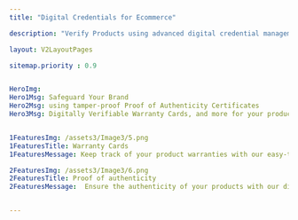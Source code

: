 ```yaml
---
title: "Digital Credentials for Ecommerce"

description: "Verify Products using advanced digital credential management software"

layout: V2LayoutPages

sitemap.priority : 0.9


HeroImg: 
Hero1Msg: Safeguard Your Brand 
Hero2Msg: using tamper-proof Proof of Authenticity Certificates
Hero3Msg: Digitally Verifiable Warranty Cards, and more for your products.


1FeaturesImg: /assets3/Image3/5.png
1FeaturesTitle: Warranty Cards
1FeaturesMessage: Keep track of your product warranties with our easy-to-use digital credential management software. Simply create your warranty cards with our secure platform and access & manage them anytime, anywhere. Say goodbye to lost or misplaced paper documents and hello to streamlined organization for your e-commerce business.

2FeaturesImg: /assets3/Image3/6.png
2FeaturesTitle: Proof of authenticity
2FeaturesMessage:  Ensure the authenticity of your products with our digital credential management software. Easily upload and store your proof of authenticity documents, such as certificates of authenticity, on our secure platform. No more lost or hard-to-find paper documents. Our software makes it easy to provide proof of authenticity to your customers, boosting their trust in your e-commerce business.


---
```

